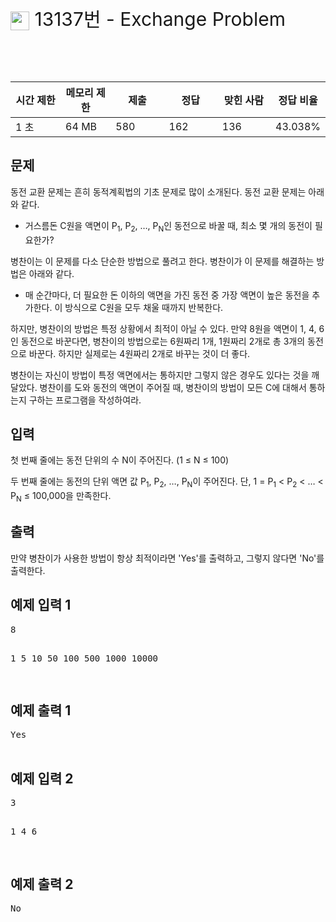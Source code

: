 <p style="font-size: 30px;"><img src="https://static.solved.ac/tier_small/18.svg" style="height: 1em; vertical-align: middle;" />  13137번 - Exchange Problem</p>
<br><br>
<div class="col-md-12"><div class="table-responsive"><table class="table" id="problem-info"><thead><tr><th style="width:16%;">시간 제한</th><th style="width:16%;">메모리 제한</th><th style="width:17%;">제출</th><th style="width:17%;">정답</th><th style="width:17%;">맞힌 사람</th><th style="width:17%;">정답 비율</th></tr></thead><tbody><tr><td>1 초 </td><td>64 MB</td><td>580</td><td>162</td><td>136</td><td>43.038%</td></tr></tbody></table></div></div>
<div class="" id="problem-body">
<div class="col-md-12">
<section class="problem-section" id="description">
<div class="headline">
<h2>문제</h2>
</div>
<div class="problem-text" id="problem_description">
<p>동전 교환 문제는 흔히 동적계획법의 기초 문제로 많이 소개된다. 동전 교환 문제는 아래와 같다.</p>
<ul>
<li>거스름돈 C원을 액면이 P<sub>1</sub>, P<sub>2</sub>, …, P<sub>N</sub>인 동전으로 바꿀 때, 최소 몇 개의 동전이 필요한가?</li>
</ul>
<p>병찬이는 이 문제를 다소 단순한 방법으로 풀려고 한다. 병찬이가 이 문제를 해결하는 방법은 아래와 같다.</p>
<ul>
<li>매 순간마다, 더 필요한 돈 이하의 액면을 가진 동전 중 가장 액면이 높은 동전을 추가한다. 이 방식으로 C원을 모두 채울 때까지 반복한다.</li>
</ul>
<p>하지만, 병찬이의 방법은 특정 상황에서 최적이 아닐 수 있다. 만약 8원을 액면이 1, 4, 6인 동전으로 바꾼다면, 병찬이의 방법으로는 6원짜리 1개, 1원짜리 2개로 총 3개의 동전으로 바꾼다. 하지만 실제로는 4원짜리 2개로 바꾸는 것이 더 좋다.</p>
<p>병찬이는 자신이 방법이 특정 액면에서는 통하지만 그렇지 않은 경우도 있다는 것을 깨달았다. 병찬이를 도와 동전의 액면이 주어질 때, 병찬이의 방법이 모든 C에 대해서 통하는지 구하는 프로그램을 작성하여라.</p>
</div>
</section>
</div>
<div class="col-md-12">
<section class="problem-section" id="input">
<div class="headline">
<h2>입력</h2>
</div>
<div class="problem-text" id="problem_input">
<p>첫 번째 줄에는 동전 단위의 수 N이 주어진다. (1 ≤ N ≤ 100)</p>
<p>두 번째 줄에는 동전의 단위 액면 값 P<sub>1</sub>, P<sub>2</sub>, …, P<sub>N</sub>이 주어진다. 단, 1 = P<sub>1</sub> < P<sub>2</sub> < … < P<sub>N</sub> ≤ 100,000을 만족한다.</p>
</div>
</section>
</div>
<div class="col-md-12">
<section class="problem-section" id="output">
<div class="headline">
<h2>출력</h2>
</div>
<div class="problem-text" id="problem_output">
<p>만약 병찬이가 사용한 방법이 항상 최적이라면 'Yes'를 출력하고, 그렇지 않다면 'No'를 출력한다.</p>
</div>
</section>
</div>
<div class="col-md-12">
<section class="problem-section" id="limit" style="display:none;">
<div class="headline">
<h2>제한</h2>
</div>
<div class="problem-text" id="problem_limit">
</div>
</section>
</div>
<div class="col-md-12">
<div class="row">
<div class="col-md-6">
<section id="sampleinput1">
<div class="headline">
<h2>예제 입력 1
							
</h2>
</div>
<pre class="sampledata" id="sample-input-1">8
1 5 10 50 100 500 1000 10000
</pre>
</section>
</div>
<div class="col-md-6">
<section id="sampleoutput1">
<div class="headline">
<h2>예제 출력 1
							
</h2>
</div>
<pre class="sampledata" id="sample-output-1">Yes
</pre>
</section>
</div>
</div>
</div>
<div class="col-md-12">
<div class="row">
<div class="col-md-6">
<section id="sampleinput2">
<div class="headline">
<h2>예제 입력 2
							
</h2>
</div>
<pre class="sampledata" id="sample-input-2">3
1 4 6
</pre>
</section>
</div>
<div class="col-md-6">
<section id="sampleoutput2">
<div class="headline">
<h2>예제 출력 2
							
</h2>
</div>
<pre class="sampledata" id="sample-output-2">No
</pre>
</section>
</div>
</div>
</div>
<div class="col-md-12">
<section class="problem-section" id="hint" style="display: none;">
<div class="headline">
<h2>힌트</h2>
</div>
<div class="problem-text" id="problem_hint">
</div>
</section>
</div>
</div>
<div class="col-md-12"><section id="source"><div class="headline"
